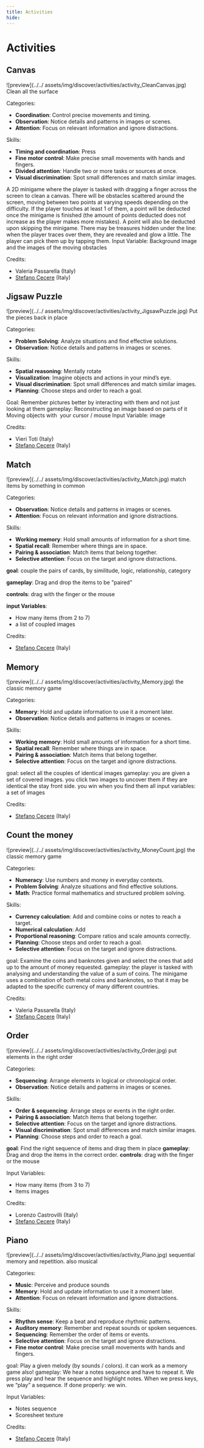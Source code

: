 ```yaml
---
title: Activities
hide:
---
```


# Activities

<a id="CleanCanvas"></a>
## Canvas

![preview](../../ assets/img/discover/activities/activity_CleanCanvas.jpg)
Clean all the surface

Categories:

  - **Coordination**: Control precise movements and timing.
  - **Observation**: Notice details and patterns in images or scenes.
  - **Attention**: Focus on relevant information and ignore distractions.

Skills:

  - **Timing and coordination**: Press
  - **Fine motor control**: Make precise small movements with hands and fingers.
  - **Divided attention**: Handle two or more tasks or sources at once.
  - **Visual discrimination**: Spot small differences and match similar images.

A 2D minigame where the player is tasked with dragging a finger across the screen to clean a canvas. There will be obstacles scattered around the screen, moving between two points at varying speeds depending on the difficulty. If the player touches at least 1 of them, a point will be deducted once the minigame is finished (the amount of points deducted does not increase as the player makes more mistakes). A point will also be deducted upon skipping the minigame. There may be treasures hidden under the line: when the player traces over them, they are revealed and glow a little. The player can pick them up by tapping them.
Input Variable: Background image and the images of the moving obstacles


Credits:
  - Valeria Passarella (Italy)
  - [Stefano Cecere](https://stefanocecere.com) (Italy)

<a id="JigsawPuzzle"></a>
## Jigsaw Puzzle

![preview](../../ assets/img/discover/activities/activity_JigsawPuzzle.jpg)
Put the pieces back in place

Categories:

  - **Problem Solving**: Analyze situations and find effective solutions.
  - **Observation**: Notice details and patterns in images or scenes.

Skills:

  - **Spatial reasoning**: Mentally rotate
  - **Visualization**: Imagine objects and actions in your mind’s eye.
  - **Visual discrimination**: Spot small differences and match similar images.
  - **Planning**: Choose steps and order to reach a goal.

Goal: Remember pictures better by interacting with them and not just looking at them
gameplay: Reconstructing an image based on parts of it Moving objects with  your cursor / mouse
Input Variable:  image 

Credits:
  - Vieri Toti (Italy)
  - [Stefano Cecere](https://stefanocecere.com) (Italy)

<a id="Match"></a>
## Match

![preview](../../ assets/img/discover/activities/activity_Match.jpg)
match items by something in common

Categories:

  - **Observation**: Notice details and patterns in images or scenes.
  - **Attention**: Focus on relevant information and ignore distractions.

Skills:

  - **Working memory**: Hold small amounts of information for a short time.
  - **Spatial recall**: Remember where things are in space.
  - **Pairing & association**: Match items that belong together.
  - **Selective attention**: Focus on the target and ignore distractions.

**goal**: couple the pairs of cards, by similitude, logic, relationship, category

**gameplay**: Drag and drop the items to be "paired" 

**controls**: drag with the finger or the mouse

**input Variables**:

- How many items (from 2 to 7)
- a list of coupled  images

Credits:
  - [Stefano Cecere](https://stefanocecere.com) (Italy)

<a id="Memory"></a>
## Memory

![preview](../../ assets/img/discover/activities/activity_Memory.jpg)
the classic memory game

Categories:

  - **Memory**: Hold and update information to use it a moment later.
  - **Observation**: Notice details and patterns in images or scenes.

Skills:

  - **Working memory**: Hold small amounts of information for a short time.
  - **Spatial recall**: Remember where things are in space.
  - **Pairing & association**: Match items that belong together.
  - **Selective attention**: Focus on the target and ignore distractions.

goal: select all the couples of identical images
gameplay: you are given a set of covered images. you click two images to uncover them if they are identical the stay front side. you win when you find them all
input variables: a set of images

Credits:
  - [Stefano Cecere](https://stefanocecere.com) (Italy)

<a id="MoneyCount"></a>
## Count the money

![preview](../../ assets/img/discover/activities/activity_MoneyCount.jpg)
the classic memory game

Categories:

  - **Numeracy**: Use numbers and money in everyday contexts.
  - **Problem Solving**: Analyze situations and find effective solutions.
  - **Math**: Practice formal mathematics and structured problem solving.

Skills:

  - **Currency calculation**: Add and combine coins or notes to reach a target.
  - **Numerical calculation**: Add
  - **Proportional reasoning**: Compare ratios and scale amounts correctly.
  - **Planning**: Choose steps and order to reach a goal.
  - **Selective attention**: Focus on the target and ignore distractions.

goal: Examine the coins and banknotes given and select the ones that add up to the amount of money requested.
gameplay: the player is tasked with analysing and understanding the value of a sum of coins. The minigame uses a combination of both metal coins and banknotes, so that it may be adapted to the specific currency of many different countries.
  


Credits:
  - Valeria Passarella (Italy)
  - [Stefano Cecere](https://stefanocecere.com) (Italy)

<a id="Order"></a>
## Order

![preview](../../ assets/img/discover/activities/activity_Order.jpg)
put elements in the right order

Categories:

  - **Sequencing**: Arrange elements in logical or chronological order.
  - **Observation**: Notice details and patterns in images or scenes.

Skills:

  - **Order & sequencing**: Arrange steps or events in the right order.
  - **Pairing & association**: Match items that belong together.
  - **Selective attention**: Focus on the target and ignore distractions.
  - **Visual discrimination**: Spot small differences and match similar images.
  - **Planning**: Choose steps and order to reach a goal.

**goal**: Find the right sequence of items and drag them in place
**gameplay**: Drag and drop the items in the correct order. 
**controls**: drag with the finger or the mouse

Input Variables:
- How many items (from 3 to 7)
- Items images


Credits:
  - Lorenzo Castrovilli (Italy)
  - [Stefano Cecere](https://stefanocecere.com) (Italy)

<a id="Piano"></a>
## Piano

![preview](../../ assets/img/discover/activities/activity_Piano.jpg)
sequential memory and repetition. also musical

Categories:

  - **Music**: Perceive and produce sounds
  - **Memory**: Hold and update information to use it a moment later.
  - **Attention**: Focus on relevant information and ignore distractions.

Skills:

  - **Rhythm sense**: Keep a beat and reproduce rhythmic patterns.
  - **Auditory memory**: Remember and repeat sounds or spoken sequences.
  - **Sequencing**: Remember the order of items or events.
  - **Selective attention**: Focus on the target and ignore distractions.
  - **Fine motor control**: Make precise small movements with hands and fingers.

goal: Play a given melody (by sounds / colors). it can work as a memory game also!
gameplay: We hear a notes sequence and have to repeat it. We press play and hear the sequence and highlight notes. When we press keys, we “play” a sequence. If done properly: we win.

Input Variables:
- Notes sequence
- Scoresheet texture

Credits:
  - [Stefano Cecere](https://stefanocecere.com) (Italy)

